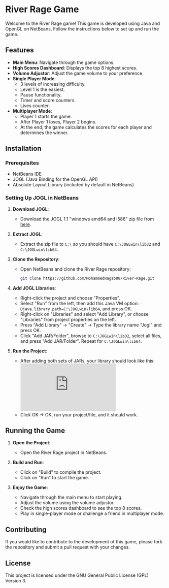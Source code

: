 # River Rage Game

Welcome to the River Rage game! This game is developed using Java and OpenGL on NetBeans. Follow the instructions below to set up and run the game.

## Features

- **Main Menu**: Navigate through the game options.
- **High Scores Dashboard**: Displays the top 8 highest scores.
- **Volume Adjustor**: Adjust the game volume to your preference.
- **Single Player Mode**: 
  - 3 levels of increasing difficulty.
  - Level 1 is the easiest.
  - Pause functionality.
  - Timer and score counters.
  - Lives counter.
- **Multiplayer Mode**: 
  - Player 1 starts the game.
  - After Player 1 loses, Player 2 begins.
  - At the end, the game calculates the scores for each player and determines the winner.

## Installation

### Prerequisites

- NetBeans IDE
- JOGL (Java Binding for the OpenGL API)
- Absolute Layout Library (included by default in NetBeans)

### Setting Up JOGL in NetBeans

1. **Download JOGL**:
   - Download the JOGL 1.1 "windows amd64 and i586" zip file from [here](https://mgayar.blogspot.com/2014/03/how-to-install-jogl11-into-netbeans.html).

2. **Extract JOGL**:
   - Extract the zip file to `C:\` so you should have `C:\JOGLwin\lib32` and `C:\JOGLwin\lib64`.

3. **Clone the Repository**:
   - Open NetBeans and clone the River Rage repository:
     ```bash
     git clone https://github.com/MohammedRagab00/River-Rage.git
     ```

4. **Add JOGL Libraries**:
   - Right-click the project and choose "Properties".
   - Select "Run" from the left, then add this Java VM option: `-Djava.library.path=C:\JOGLwin\lib64`, and press OK.
   - Right-click on "Libraries" and select "Add Library", or choose "Libraries" from project properties on the left.
   - Press "Add Library" -> "Create" -> Type the library name "Jogl" and press OK.
   - Click "Add JAR/Folder", browse to `C:\JOGLwin\lib32`, select all files, and press "Add JAR/Folder". Repeat for `C:\JOGLwin\lib64`.

5. **Run the Project**:
   - After adding both sets of JARs, your library should look like this:
     ![JOGL Libraries](https://mgayar.blogspot.com/2014/03/how-to-install-jogl11-into-netbeans.html)
   - Click OK -> OK, run your project/file, and it should work.

## Running the Game

1. **Open the Project**:
   - Open the River Rage project in NetBeans.

2. **Build and Run**:
   - Click on "Build" to compile the project.
   - Click on "Run" to start the game.

3. **Enjoy the Game**:
   - Navigate through the main menu to start playing.
   - Adjust the volume using the volume adjustor.
   - Check the high scores dashboard to see the top 8 scores.
   - Play in single-player mode or challenge a friend in multiplayer mode.

## Contributing

If you would like to contribute to the development of this game, please fork the repository and submit a pull request with your changes.

## License

This project is licensed under the GNU General Public License (GPL) Version 3.
